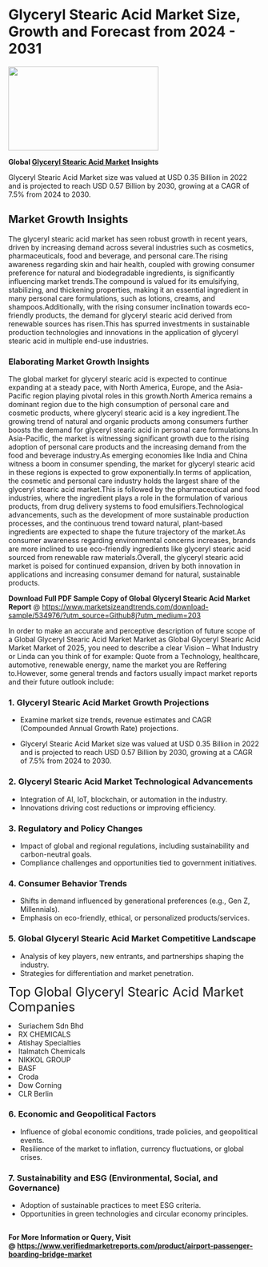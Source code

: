 <H1>Glyceryl Stearic Acid Market Size, Growth and Forecast from 2024 - 2031</H1><img class="aligncenter size-medium wp-image-584254" src="https://thirdeyenews.in/wp-content/uploads/2024/09/Global-Market-Research-300x168.jpeg" alt="" width="300" height="168" /><p><strong>Global&nbsp;<a href="https://www.marketsizeandtrends.com/download-sample/534976/?utm_source=Github8j?utm_medium=203">Glyceryl Stearic Acid Market</a> Insights</strong></p><p>Glyceryl Stearic Acid Market size was valued at USD 0.35 Billion in 2022 and is projected to reach USD 0.57 Billion by 2030, growing at a CAGR of 7.5% from 2024 to 2030.</p><p><h2>Market Growth Insights</h2> The glyceryl stearic acid market has seen robust growth in recent years, driven by increasing demand across several industries such as cosmetics, pharmaceuticals, food and beverage, and personal care.The rising awareness regarding skin and hair health, coupled with growing consumer preference for natural and biodegradable ingredients, is significantly influencing market trends.The compound is valued for its emulsifying, stabilizing, and thickening properties, making it an essential ingredient in many personal care formulations, such as lotions, creams, and shampoos.Additionally, with the rising consumer inclination towards eco-friendly products, the demand for glyceryl stearic acid derived from renewable sources has risen.This has spurred investments in sustainable production technologies and innovations in the application of glyceryl stearic acid in multiple end-use industries. <h3>Elaborating Market Growth Insights</h3> The global market for glyceryl stearic acid is expected to continue expanding at a steady pace, with North America, Europe, and the Asia-Pacific region playing pivotal roles in this growth.North America remains a dominant region due to the high consumption of personal care and cosmetic products, where glyceryl stearic acid is a key ingredient.The growing trend of natural and organic products among consumers further boosts the demand for glyceryl stearic acid in personal care formulations.In Asia-Pacific, the market is witnessing significant growth due to the rising adoption of personal care products and the increasing demand from the food and beverage industry.As emerging economies like India and China witness a boom in consumer spending, the market for glyceryl stearic acid in these regions is expected to grow exponentially.In terms of application, the cosmetic and personal care industry holds the largest share of the glyceryl stearic acid market.This is followed by the pharmaceutical and food industries, where the ingredient plays a role in the formulation of various products, from drug delivery systems to food emulsifiers.Technological advancements, such as the development of more sustainable production processes, and the continuous trend toward natural, plant-based ingredients are expected to shape the future trajectory of the market.As consumer awareness regarding environmental concerns increases, brands are more inclined to use eco-friendly ingredients like glyceryl stearic acid sourced from renewable raw materials.Overall, the glyceryl stearic acid market is poised for continued expansion, driven by both innovation in applications and increasing consumer demand for natural, sustainable products.</p><p><span class=""><strong>Download Full PDF Sample Copy of Global Glyceryl Stearic Acid Market Report</strong> @ <a href="https://www.marketsizeandtrends.com/download-sample/534976/?utm_source=Github8j?utm_medium=203" target="_blank">https://www.marketsizeandtrends.com/download-sample/534976/?utm_source=Github8j?utm_medium=203</a></span></p><p>In order to make an accurate and perceptive description of future scope of a Global&nbsp;Glyceryl Stearic Acid Market Market as Global&nbsp;Glyceryl Stearic Acid Market Market of 2025, you need to describe a clear Vision &ndash; What Industry or Linda can you think of for example: Quote from a Technology, healthcare, automotive, renewable energy, name the market you are Reffering to.However, some general trends and factors usually impact market reports and their future outlook include:</p><h3>1.&nbsp;<strong>Glyceryl Stearic Acid Market Growth Projections</strong></h3><ul><li>Examine market size trends, revenue estimates and CAGR (Compounded Annual Growth Rate) projections.</li><li><p>Glyceryl Stearic Acid Market size was valued at USD 0.35 Billion in 2022 and is projected to reach USD 0.57 Billion by 2030, growing at a CAGR of 7.5% from 2024 to 2030.</p></li></ul><h3>2.&nbsp;<strong>Glyceryl Stearic Acid Market Technological Advancements</strong></h3><ul><li>Integration of AI, IoT, blockchain, or automation in the industry.</li><li>Innovations driving cost reductions or improving efficiency.</li></ul><h3>3.&nbsp;<strong>Regulatory and Policy Changes</strong></h3><ul><li>Impact of global and regional regulations, including sustainability and carbon-neutral goals.</li><li>Compliance challenges and opportunities tied to government initiatives.</li></ul><h3>4.&nbsp;<strong>Consumer Behavior Trends</strong></h3><ul><li>Shifts in demand influenced by generational preferences (e.g., Gen Z, Millennials).</li><li>Emphasis on eco-friendly, ethical, or personalized products/services.</li></ul><h3>5.&nbsp;<strong>Global Glyceryl Stearic Acid Market Competitive Landscape</strong></h3><ul><li>Analysis of key players, new entrants, and partnerships shaping the industry.</li><li>Strategies for differentiation and market penetration.</li></ul><p data-pm-slice="1 1 []"><span style="color: inherit; font-family: inherit; font-size: 25px;">Top Global Glyceryl Stearic Acid Market Companies</span></p><div class="" data-test-id=""><p><li>Suriachem Sdn Bhd</li><li> RX CHEMICALS</li><li> Atishay Specialties</li><li> Italmatch Chemicals</li><li> NIKKOL GROUP</li><li> BASF</li><li> Croda</li><li> Dow Corning</li><li> CLR Berlin</li></p></div><h3>6.&nbsp;<strong>Economic and Geopolitical Factors</strong></h3><ul><li>Influence of global economic conditions, trade policies, and geopolitical events.</li><li>Resilience of the market to inflation, currency fluctuations, or global crises.</li></ul><h3>7.&nbsp;<strong>Sustainability and ESG (Environmental, Social, and Governance)</strong></h3><ul><li>Adoption of sustainable practices to meet ESG criteria.</li><li>Opportunities in green technologies and circular economy principles.</li></ul><h2><strong style="font-size: 14px;">For More Information or Query, Visit @&nbsp;</strong><a style="background-color: #ffffff; font-size: 14px;" href="https://www.marketsizeandtrends.com/report/glyceryl-stearic-acid-market/" target="_blank">https://www.verifiedmarketreports.com/product/airport-passenger-boarding-bridge-market</a></h2>